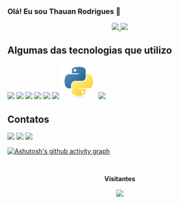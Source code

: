 ### Olá! Eu sou Thauan Rodrigues 👋


<div align="center" display="Flex">
 <a href="https://github.com/ThauanRodrigues">
  <img height="150em" src="https://github-readme-stats.vercel.app/api?username=ThauanRodrigues&show_icons=true&theme=tokyonight&include_all_commits=true"/>
  <img height="150em" src="https://github-readme-stats.vercel.app/api/top-langs/?username=ThauanRodrigues&theme=tokyonight&layout=compact"/>
 </a>
</div>

## Algumas das tecnologias que utilizo

<div align="">
 <img src="https://media3.giphy.com/media/ln7z2eWriiQAllfVcn/200w.webp" width="80"> 
 <img src="https://camo.githubusercontent.com/587d0f411b348ee05a53c7685b59142e0705ff8d06181d09008438c1a92f1a96/68747470733a2f2f7261776769742e636f6d2f736173732f736173732d736974652f6d61696e2f736f757263652f6173736574732f696d672f6c6f676f732f6c6f676f2e737667" width="80">        
 <img src="https://i.giphy.com/media/KzJkzjggfGN5Py6nkT/200.webp" width="80">      
 <img src="https://i.giphy.com/media/IdyAQJVN2kVPNUrojM/200.webp" width="80">
 <img src="https://media.giphy.com/media/XAxylRMCdpbEWUAvr8/200.webp" width="80">
 <img src="https://media.giphy.com/media/fsEaZldNC8A1PJ3mwp/200.webp" width="80">
  <img src="https://raw.githubusercontent.com/devicons/devicon/master/icons/python/python-original.svg" width="80">
  <img src="https://media.giphy.com/media/njDNiRHqVPOy86f8wW/giphy.gif" width="80">




</div>

 ## Contatos
 
<div> 
  <a href="https://instagram.com/thauanrodriguees" target="_blank"><img src="https://img.shields.io/badge/-Instagram-%23E4405F?style=for-the-badge&logo=instagram&logoColor=white" target="_blank"></a>
  <a href = "mailto:thauanguimaraes20@gmail.com"><img src="https://img.shields.io/badge/-Gmail-%23333?style=for-the-badge&logo=gmail&logoColor=white" target="_blank"></a>
  <a href="https://www.linkedin.com/in/thauan-rodrigues-85438717b/" target="_blank"><img src="https://img.shields.io/badge/-LinkedIn-%230077B5?style=for-the-badge&logo=linkedin&logoColor=white" target="_blank"></a> 
  
</div>

[![Ashutosh's github activity graph](https://github-readme-activity-graph.cyclic.app/graph?username=ThauanRodrigues&bg_color=000000&color=1eff00&line=00d5ff&point=07f20b&area=true&hide_border=true)](https://github.com/ashutosh00710/github-readme-activity-graph)

<div align="center">
<br><p align="centre"><b>Visitantes</b></p>  
<p align="center"><img align="center" src="https://profile-counter.glitch.me/{ThauanRodrigues}/count.svg" /></p> 
<br>
</div>


